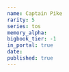 ```yaml
---
name: Captain Pike
rarity: 5
series: tos
memory_alpha:
bigbook_tier: -1
in_portal: true
date:
published: true
---
```



